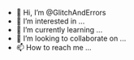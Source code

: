 - 👋 Hi, I’m @GlitchAndErrors
- 👀 I’m interested in ...
- 🌱 I’m currently learning ...
- 💞️ I’m looking to collaborate on ...
- 📫 How to reach me ...

<!---
GlitchAndErrors/GlitchAndErrors is a ✨ special ✨ repository because its `README.md` (this file) appears on your GitHub profile.
You can click the Preview link to take a look at your changes.
--->
